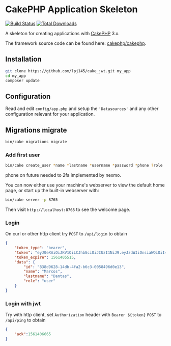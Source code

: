# CakePHP Application Skeleton

[![Build Status](https://img.shields.io/travis/cakephp/app/master.svg?style=flat-square)](https://travis-ci.org/cakephp/app)
[![Total Downloads](https://img.shields.io/packagist/dt/cakephp/app.svg?style=flat-square)](https://packagist.org/packages/cakephp/app)

A skeleton for creating applications with [CakePHP](https://cakephp.org) 3.x.

The framework source code can be found here: [cakephp/cakephp](https://github.com/cakephp/cakephp).

## Installation

````bash
git clone https://github.com/lpj145/cake_jwt.git my_app
cd my_app
composer update
````

## Configuration

Read and edit `config/app.php` and setup the `'Datasources'` and any other
configuration relevant for your application.

## Migrations migrate
```bash
bin/cake migrations migrate
```

### Add first user
```bash
bin/cake create_user *name *lastname *username *password *phone ?role
```
phone on future needed to  2fa implemented by nexmo.

You can now either use your machine's webserver to view the default home page, or start
up the built-in webserver with:

```bash
bin/cake server -p 8765
```

Then visit `http://localhost:8765` to see the welcome page.

### Login
On curl or other http client try ``POST`` to ``/api/login`` to obtain
```json
{
    "token_type": "bearer",
    "token": "eyJ0eXAiOiJKV1QiLCJhbGciOiJIUzI1NiJ9.eyJzdWIiOnsiaWQiOiI4MzhkOTYyOC0xNGRiLTRmYTItYjZjMy0wMDU4NDk2ZDBlMTMiLCJyb2xlIjoidXNlciIsImFjdGl2ZSI6dHJ1ZX0sImV4cCI6MTU2MTQwNTUxNX0.TNRQbP2CllUgX58Fl-OI18CFl0QA_q8T8FZT7EgwrOg",
    "token_expire": 1561405515,
    "data": {
        "id": "838d9628-14db-4fa2-b6c3-0058496d0e13",
        "name": "Marcos",
        "lastname": "Dantas",
        "role": "user"
    }
}
```

### Login with jwt
Try with http client, set ``Authorization`` header with ``Bearer ${token}`` ``POST`` to ``/api/ping`` to obtain
```json
{
    "ack":1561406665
}
```

